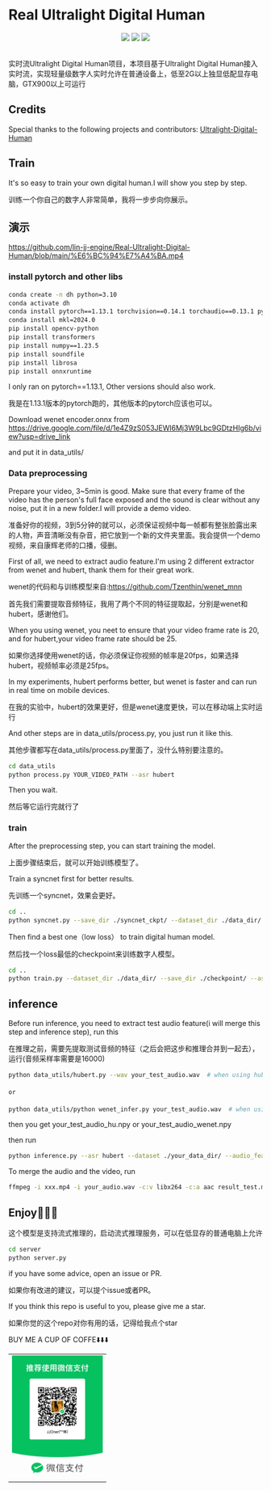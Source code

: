 #  Real Ultralight Digital Human

<p align="center">
    <a href="./LICENSE"><img src="https://img.shields.io/badge/license-Apache%202-dfd.svg"></a>
    <a href=""><img src="https://img.shields.io/badge/python-3.10-aff.svg"></a>
    <a href="https://github.com/anliyuan/Ultralight-Digital-Human/stargazers"><img src="https://img.shields.io/github/stars/anliyuan/Ultralight-Digital-Human?color=ccf"></a>
  <br>
    <br>
</p>




实时流Ultralight Digital Human项目，本项目基于Ultralight Digital Human接入实时流，实现轻量级数字人实时允许在普通设备上，低至2G以上独显低配显存电脑，GTX900以上可运行

## Credits 
Special thanks to the following projects and contributors:
[Ultralight-Digital-Human](https://github.com/anliyuan/Ultralight-Digital-Human)
## Train

It's so easy to train your own digital human.I will show you step by step.

训练一个你自己的数字人非常简单，我将一步步向你展示。

## 演示
https://github.com/lin-jj-engine/Real-Ultralight-Digital-Human/blob/main/%E6%BC%94%E7%A4%BA.mp4
### install pytorch and other libs

``` bash
conda create -n dh python=3.10
conda activate dh
conda install pytorch==1.13.1 torchvision==0.14.1 torchaudio==0.13.1 pytorch-cuda=11.7 -c pytorch -c nvidia
conda install mkl=2024.0
pip install opencv-python
pip install transformers
pip install numpy==1.23.5
pip install soundfile
pip install librosa
pip install onnxruntime
```

I only ran on pytorch==1.13.1, Other versions should also work.

我是在1.13.1版本的pytorch跑的，其他版本的pytorch应该也可以。

Download wenet encoder.onnx from https://drive.google.com/file/d/1e4Z9zS053JEWl6Mj3W9Lbc9GDtzHIg6b/view?usp=drive_link 

and put it in data_utils/

### Data preprocessing

Prepare your video, 3~5min is good. Make sure that every frame of the video has the person's full face exposed and the sound is clear without any noise, put it in a new folder.I will provide a demo video.

准备好你的视频，3到5分钟的就可以，必须保证视频中每一帧都有整张脸露出来的人物，声音清晰没有杂音，把它放到一个新的文件夹里面。我会提供一个demo视频，来自康辉老师的口播，侵删。

First of all, we need to extract audio feature.I'm using 2 different extractor from wenet and hubert, thank them for their great work.

wenet的代码和与训练模型来自:https://github.com/Tzenthin/wenet_mnn

首先我们需要提取音频特征，我用了两个不同的特征提取起，分别是wenet和hubert，感谢他们。

When you using wenet, you neet to ensure that your video frame rate is 20, and for hubert,your video frame rate should be 25.

如果你选择使用wenet的话，你必须保证你视频的帧率是20fps，如果选择hubert，视频帧率必须是25fps。

In my experiments, hubert performs better, but wenet is faster and can run in real time on mobile devices.

在我的实验中，hubert的效果更好，但是wenet速度更快，可以在移动端上实时运行

And other steps are in data_utils/process.py, you just run it like this.

其他步骤都写在data_utils/process.py里面了，没什么特别要注意的。

``` bash
cd data_utils
python process.py YOUR_VIDEO_PATH --asr hubert
```

Then you wait.

然后等它运行完就行了

### train

After the preprocessing step, you can start training the model.

上面步骤结束后，就可以开始训练模型了。

Train a syncnet first for better results.

先训练一个syncnet，效果会更好。

``` bash
cd ..
python syncnet.py --save_dir ./syncnet_ckpt/ --dataset_dir ./data_dir/ --asr hubert
```

Then find a best one（low loss） to train digital human model.

然后找一个loss最低的checkpoint来训练数字人模型。

``` bash
cd ..
python train.py --dataset_dir ./data_dir/ --save_dir ./checkpoint/ --asr hubert --use_syncnet --syncnet_checkpoint syncnet_ckpt
```

## inference

Before run inference, you need to extract test audio feature(i will merge this step and inference step), run this

在推理之前，需要先提取测试音频的特征（之后会把这步和推理合并到一起去），运行(音频采样率需要是16000)

``` bash
python data_utils/hubert.py --wav your_test_audio.wav  # when using hubert

or

python data_utils/python wenet_infer.py your_test_audio.wav  # when using wenet
```

then you get your_test_audio_hu.npy or your_test_audio_wenet.npy

then run
``` bash
python inference.py --asr hubert --dataset ./your_data_dir/ --audio_feat your_test_audio_hu.npy --save_path xxx.mp4 --checkpoint your_trained_ckpt.pth
```

To merge the audio and the video, run

``` bash
ffmpeg -i xxx.mp4 -i your_audio.wav -c:v libx264 -c:a aac result_test.mp4
```

## Enjoy🎉🎉🎉

这个模型是支持流式推理的，启动流式推理服务，可以在低显存的普通电脑上允许


```bash
cd server
python server.py
```

if you have some advice, open an issue or PR.

如果你有改进的建议，可以提个issue或者PR。

If you think this repo is useful to you, please give me a star.

如果你觉的这个repo对你有用的话，记得给我点个star

BUY ME A CUP OF COFFE⬇️⬇️⬇️
<table>
  <tr>
    <td><img src="demo/b174ee5db7768d869668ea9245f484c.jpg" width="180"/></td>
    
  </tr>
</table>
